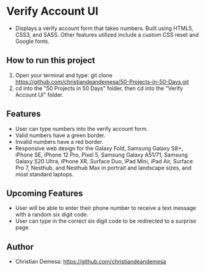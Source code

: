 # Verify Account UI

-   Displays a verify account form that takes numbers. Built using HTML5, CSS3, and SASS. Other features utilized include a custom CSS reset and Google fonts.

## How to run this project

1. Open your terminal and type: git clone https://github.com/christiandeandemesa/50-Projects-in-50-Days.git
2. cd into the "50 Projects in 50 Days" folder, then cd into the "Verify Account UI" folder.

## Features

-   User can type numbers into the verify account form.
-   Valid numbers have a green border.
-   Invalid numbers have a red border.
-   Responsive web design for the Galaxy Fold, Samsung Galaxy S8+, iPhone SE, iPhone 12 Pro, Pixel 5, Samsung Galaxy A51/71, Samsung Galaxy S20 Ultra, iPhone XR, Surface Duo, iPad Mini, iPad Air, Surface Pro 7, Nesthub, and Nesthub Max in portrait and landscape sizes, and most standard laptops.

## Upcoming Features
-   User will be able to enter their phone number to receive a text message with a random six digit code.
-   User can type in the correct six digit code to be redirected to a surprise page.

## Author
-   Christian Demesa: https://github.com/christiandeandemesa
